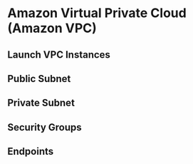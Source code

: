 # Amazon Virtual Private Cloud (Amazon VPC)

## Launch VPC Instances

## Public Subnet

## Private Subnet

## Security Groups

## Endpoints
